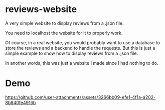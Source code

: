 # reviews-website

A very simple website to display reviews from a .json file.

You need to localhost the website for it to properly work.

Of course, in a real website, you would probably want to use a database to store the reviews and a backend to handle the requests. But this is just a simple example to show how to display reviews from a .json file.

In another words, this was just a website I made since I had nothing to do.

# Demo

https://github.com/user-attachments/assets/3266bb09-efe1-4f1a-a202-8b840fe4916b

